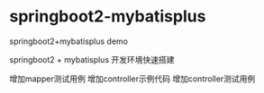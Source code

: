# springboot2-mybatisplus
springboot2+mybatisplus demo

springboot2 + mybatisplus 开发环境快速搭建

增加mapper测试用例
增加controller示例代码
增加controller测试用例
